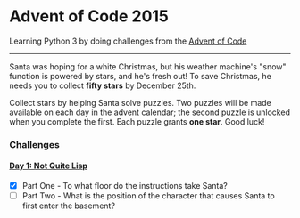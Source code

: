 # Advent of Code 2015

Learning Python 3 by doing challenges from the [Advent of Code](http://adventofcode.com/2015)

---

Santa was hoping for a white Christmas, but his weather machine's "snow" function is powered by
stars, and he's fresh out! To save Christmas, he needs you to collect **fifty stars**
by December 25th.

Collect stars by helping Santa solve puzzles. Two puzzles will be made available on each day in
the advent calendar; the second puzzle is unlocked when you complete the first. Each puzzle grants
**one star**. Good luck!

### Challenges
#### [Day 1: Not Quite Lisp](src/day_01)
- [x] Part One - To what floor do the instructions take Santa?
- [ ] Part Two - What is the position of the character that causes Santa to first enter the basement?
